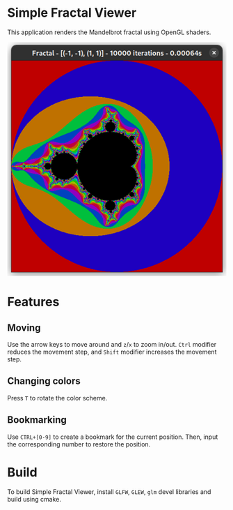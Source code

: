 # Simple Fractal Viewer

This application renders the Mandelbrot fractal using OpenGL shaders.

![](screenshot.png?raw=true)

# Features

## Moving

Use the arrow keys to move around and `z`/`x` to zoom in/out. `Ctrl` modifier reduces the movement step, and `Shift` modifier increases the movement step.

## Changing colors

Press `T` to rotate the color scheme.

## Bookmarking

Use `CTRL+[0-9]` to create a bookmark for the current position. Then, input the corresponding number to restore the position.

# Build

To build Simple Fractal Viewer, install `GLFW`, `GLEW`, `glm` devel libraries and build using cmake.